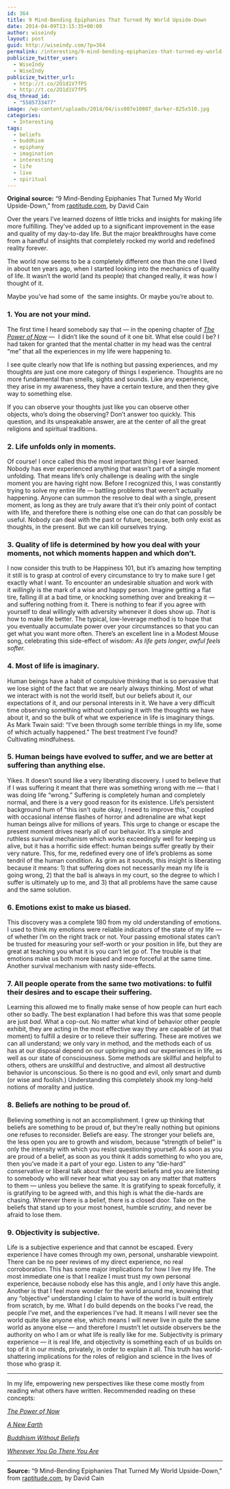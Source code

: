 ```yaml
---
id: 364
title: 9 Mind-Bending Epiphanies That Turned My World Upside-Down
date: 2014-04-09T13:15:35+00:00
author: wiseindy
layout: post
guid: http://wiseindy.com/?p=364
permalink: /interesting/9-mind-bending-epiphanies-that-turned-my-world-upside-down/
publicize_twitter_user:
  - WiseIndy
  - WiseIndy
publicize_twitter_url:
  - http://t.co/2O1d1V7fP5
  - http://t.co/2O1d1V7fP5
dsq_thread_id:
  - "5585733477"
image: /wp-content/uploads/2014/04/iss007e10807_darker-825x510.jpg
categories:
  - Interesting
tags:
  - beliefs
  - buddhism
  - epiphany
  - imagination
  - interesting
  - life
  - live
  - spiritual
---
```

<strong>Original source:</strong> “9 Mind-Bending Epiphanies That Turned My World Upside-Down,” from <a href="http://www.raptitude.com/2010/10/9-mind-bending-epiphanies-that-turned-my-world-upside-down/" target="_blank">raptitude.com</a>, by David Cain

Over the years I’ve learned dozens of little tricks and insights for making life more fulfilling. They’ve added up to a significant improvement in the ease and quality of my day-to-day life. But the major breakthroughs have come from a handful of insights that completely rocked my world and redefined reality forever.

<!--more-->

The world now seems to be a completely different one than the one I lived in about ten years ago, when I started looking into the mechanics of quality of life. It wasn’t the world (and its people) that changed really, it was how I thought of it.

Maybe you’ve had some of  the same insights. Or maybe you’re about to.
<h3 style="font-weight: bold;">1. You are not your mind.</h3>
The first time I heard somebody say that — in the opening chapter of <em><a title="The Power of Now" href="http://amzn.to/1hB7bUt" target="_blank">The Power of Now</a></em> —  I didn’t like the sound of it one bit. What else could I be? I had taken for granted that the mental chatter in my head was the central “me” that all the experiences in my life were happening to.

I see quite clearly now that life is nothing but passing experiences, and my thoughts are just one more category of things I experience. Thoughts are no more fundamental than smells, sights and sounds. Like any experience, they arise in my awareness, they have a certain texture, and then they give way to something else.

If you can observe your thoughts just like you can observe other objects, who’s doing the observing? Don’t answer too quickly. This question, and its unspeakable answer, are at the center of all the great religions and spiritual traditions.
<h3 style="font-weight: bold;">2. Life unfolds only in moments.</h3>
Of course! I once called this the most important thing I ever learned. Nobody has ever experienced anything that wasn’t part of a single moment unfolding. That means life’s only challenge is dealing with the single moment you are having right now. Before I recognized this, I was constantly trying to solve my entire life — battling problems that weren’t actually happening. Anyone can summon the resolve to deal with a single, present moment, as long as they are truly aware that it’s their only point of contact with life, and therefore there is nothing else one can do that can possibly be useful. Nobody can deal with the past or future, because, both only exist as thoughts, in the present. But we can kill ourselves trying.<span id="more-3531"></span>
<h3 style="font-weight: bold;">3. Quality of life is determined by how you deal with your moments, not which moments happen and which don’t.</h3>
I now consider this truth to be Happiness 101, but it’s amazing how tempting it still is to grasp at control of every circumstance to try to make sure I get exactly what I want. To encounter an undesirable situation and work with it <em>willingly</em> is the mark of a wise and happy person. Imagine getting a flat tire, falling ill at a bad time, or knocking something over and breaking it — and suffering nothing from it. There is nothing to fear if you agree with yourself to deal willingly with adversity whenever it does show up. <em>That</em> is how to make life better. The typical, low-leverage method is to hope that you eventually accumulate power over your circumstances so that you can get what you want more often. There’s an excellent line in a Modest Mouse song, celebrating this side-effect of wisdom: <em>As life gets longer, awful feels softer.</em>
<h3 style="font-weight: bold;">4. Most of life is imaginary.</h3>
Human beings have a habit of compulsive thinking that is so pervasive that we lose sight of the fact that we are nearly always thinking. Most of what we interact with is not the world itself, but our beliefs about it, our expectations of it, and our personal interests in it. We have a very difficult time observing something without confusing it with the thoughts we have about it, and so the bulk of what we experience in life is imaginary things. As Mark Twain said: “I’ve been through some terrible things in my life, some of which actually happened.” The best treatment I’ve found? Cultivating mindfulness.
<h3 style="font-weight: bold;">5. Human beings have evolved to suffer, and we are better at suffering than anything else.</h3>
Yikes. It doesn’t sound like a very liberating discovery. I used to believe that if I was suffering it meant that there was something wrong with me — that I was doing life “wrong.” Suffering is completely human and completely normal, and there is a very good reason for its existence. Life’s persistent background hum of “this isn’t quite okay, I need to improve this,” coupled with occasional intense flashes of horror and adrenaline are what kept human beings alive for millions of years. This urge to change or escape the present moment drives nearly all of our behavior. It’s a simple and ruthless survival mechanism which works exceedingly well for keeping us alive, but it has a horrific side effect: human beings suffer greatly by their very nature. This, for me, redefined every one of life’s problems as some tendril of the human condition. As grim as it sounds, this insight is liberating because it means: 1) that suffering does not necessarily mean my life is going wrong, 2) that the ball is always in my court, so the degree to which I suffer is ultimately up to me, and 3) that all problems have the same cause and the same solution.
<h3 style="font-weight: bold;">6. Emotions exist to make us biased.</h3>
This discovery was a complete 180 from my old understanding of emotions. I used to think my emotions were reliable indicators of the state of my life — of whether I’m on the right track or not. Your passing emotional states can’t be trusted for measuring your self-worth or your position in life, but they are great at teaching you what it is you can’t let go of. The trouble is that emotions make us both more biased and more forceful at the same time. Another survival mechanism with nasty side-effects.
<h3 style="font-weight: bold;">7. All people operate from the same two motivations: to fulfil their desires and to escape their suffering.</h3>
Learning this allowed me to finally make sense of how people can hurt each other so badly. The best explanation I had before this was that some people are just <em>bad</em>. What a cop-out. No matter what kind of behavior other people exhibit, they are acting in the most effective way they are capable of (at that moment) to fulfill a desire or to relieve their suffering. These are motives we can all understand; we only vary in method, and the methods each of us has at our disposal depend on our upbringing and our experiences in life, as well as our state of consciousness. Some methods are skillful and helpful to others, others are unskillful and destructive, and almost all destructive behavior is unconscious. So there is no good and evil, only smart and dumb (or wise and foolish.) Understanding this completely shook my long-held notions of morality and justice.
<h3 style="font-weight: bold;">8. Beliefs are nothing to be proud of.</h3>
Believing something is not an accomplishment. I grew up thinking that beliefs are something to be proud of, but they’re really nothing but opinions one refuses to reconsider. Beliefs are easy. The stronger your beliefs are, the less open you are to growth and wisdom, because “strength of belief” is only the intensity with which you resist questioning yourself. As soon as you are proud of a belief, as soon as you think it adds something to who you are, then you’ve made it a part of your ego. Listen to any “die-hard” conservative or liberal talk about their deepest beliefs and you are listening to somebody who will never hear what you say on any matter that matters to them — unless you believe the same. It is gratifying to speak forcefully, it is gratifying to be agreed with, and this high is what the die-hards are chasing. Wherever there is a belief, there is a closed door. Take on the beliefs that stand up to your most honest, humble scrutiny, and never be afraid to lose them.
<h3 style="font-weight: bold;">9. Objectivity is subjective.</h3>
Life is a subjective experience and that cannot be escaped. Every experience I have comes through my own, personal, unsharable viewpoint. There can be no peer reviews of my direct experience, no real corroboration. This has some major implications for how I live my life. The most immediate one is that I realize I must trust my own personal experience, because nobody else has this angle, and I <em>only</em> have this angle. Another is that I feel more wonder for the world around me, knowing that any “objective” understanding I claim to have of the world is built entirely from scratch, by me. What I do build depends on the books I’ve read, the people I’ve met, and the experiences I’ve had. It means I will never see the world quite like anyone else, which means I will never live in quite the same world as anyone else — and therefore I mustn’t let outside observers be the authority on who I am or what life is really like for me. Subjectivity is primary experience — it is real life, and objectivity is something each of us builds on top of it in our minds, privately, in order to explain it all. This truth has world-shattering implications for the roles of religion and science in the lives of those who grasp it.

***

In my life, empowering new perspectives like these come mostly from reading what others have written. Recommended reading on these concepts:

<em><a href="http://amzn.to/1hB7bUt">The Power of Now</a></em>

<em><a href="http://amzn.to/1oLxbGm" target="_blank">A New Earth</a>
</em>

<em><a href="http://amzn.to/1qi4MoG">Buddhism Without Beliefs</a>
</em>

<em><a href="http://amzn.to/1hB7rTm">Wherever You Go There You Are</a></em>

***

<strong>Source:</strong> “9 Mind-Bending Epiphanies That Turned My World Upside-Down,” from <a href="http://www.raptitude.com/2010/10/9-mind-bending-epiphanies-that-turned-my-world-upside-down/" target="_blank">raptitude.com</a>, by David Cain